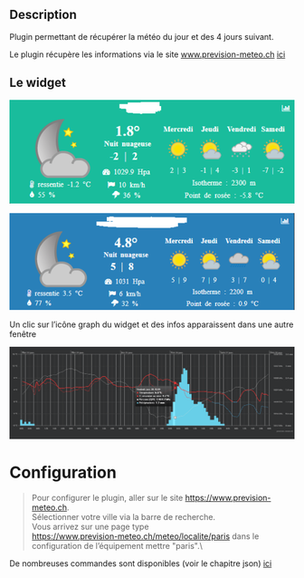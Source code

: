 Description 
-----------

Plugin permettant de récupérer la météo du jour et des 4 jours suivant.

Le plugin récupère les informations via le site www.prevision-meteo.ch
[ici](https://www.prevision-meteo.ch)

Le widget
---------

![meteoprev1](../images/meteoprev1.png)

![meteoprev2](../images/meteoprev2.png)


Un clic sur l’icône graph du widget et des  infos apparaissent dans une autre fenêtre

![meteoprev3](../images/meteoprev3.png)


Configuration
=============

> Pour configurer le plugin, aller sur le site https://www.prevision-meteo.ch.
>\
> Sélectionner votre ville via la barre de recherche.\
> Vous arrivez sur une page type \
> https://www.prevision-meteo.ch/meteo/localite/paris
> dans le configuration de l’équipement mettre "paris".\


De nombreuses commandes sont disponibles (voir le chapitre json)
[ici](https://www.prevision-meteo.ch/uploads/pdf/recuperation-donnees-meteo.pdf)






